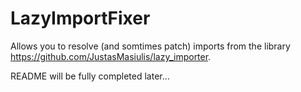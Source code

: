# LazyImportFixer
Allows you to resolve (and somtimes patch) imports from the library https://github.com/JustasMasiulis/lazy_importer.

README will be fully completed later...
